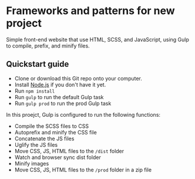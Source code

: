 # Frameworks and patterns for new project

Simple front-end website that use HTML, SCSS, and JavaScript, using Gulp to compile, prefix, and minify files.

## Quickstart guide

* Clone or download this Git repo onto your computer.
* Install [Node.js](https://nodejs.org/en/) if you don't have it yet.
* Run `npm install`
* Run `gulp` to run the default Gulp task
* Run `gulp prod` to run the prod Gulp task

In this proejct, Gulp is configured to run the following functions:

* Compile the SCSS files to CSS
* Autoprefix and minify the CSS file
* Concatenate the JS files
* Uglify the JS files
* Move CSS, JS, HTML files to the `/dist` folder
* Watch and browser sync dist folder
* Minify images
* Move CSS, JS, HTML files to the `/prod` folder in a zip file


